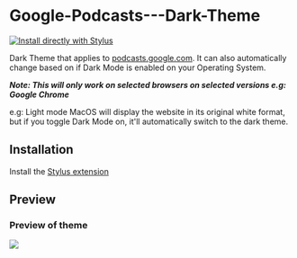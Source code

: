 # Google-Podcasts---Dark-Theme

[![Install directly with Stylus](https://userstyles.org/styles/179958/google-podcasts-dark-theme)](https://userstyles.org/styles/179958/google-podcasts-dark-theme)

Dark Theme that applies to [podcasts.google.com](https://podcasts.google.com/).
It can also automatically change based on if Dark Mode is enabled on your Operating System.

***Note: This will only work on selected browsers on selected versions e.g: Google Chrome***

e.g: Light mode MacOS will display the website in its original white format, but if you toggle Dark Mode on, it'll automatically switch to the dark theme.

## Installation
Install the [Stylus extension](https://add0n.com/stylus.html)

## Preview
### Preview of theme
![](https://userstyles.org/style_screenshots/179958_additional_35494.jpeg?r=1581522997)
